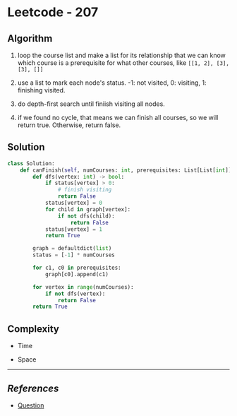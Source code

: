 # Leetcode - 207

## Algorithm

1. loop the course list and make a list for its relationship that we can know which course is a prerequisite for what other courses, like `[[1, 2], [3], [3], []]`

2. use a list to mark each node's status. -1: not visited, 0: visiting, 1: finishing visited.

3. do depth-first search until finiish visiting all nodes.

4. if we found no cycle, that means we can finish all courses, so we will return true. Otherwise, return false.

## Solution

```python
class Solution:
    def canFinish(self, numCourses: int, prerequisites: List[List[int]]) -> bool:
        def dfs(vertex: int) -> bool:
            if status[vertex] > 0:
                # finish visiting
                return False
            status[vertex] = 0
            for child in graph[vertex]:
                if not dfs(child):
                    return False
            status[vertex] = 1
            return True

        graph = defaultdict(list)
        status = [-1] * numCourses

        for c1, c0 in prerequisites:
            graph[c0].append(c1)

        for vertex in range(numCourses):
            if not dfs(vertex):
                return False
        return True
```

## Complexity

- Time

- Space

---

## _**References**_

- [Question](https://leetcode.com/problems/course-schedule/)
